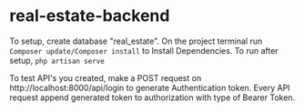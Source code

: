# real-estate-backend

To setup, create database "real_estate". On the project terminal run <code>Composer update/Composer install</code> to Install Dependencies.
To run after setup, <code>php artisan serve</code>

To test API's you created, make a POST request on http://localhost:8000/api/login to generate Authentication token. Every API request append generated token to authorization with type of Bearer Token.
